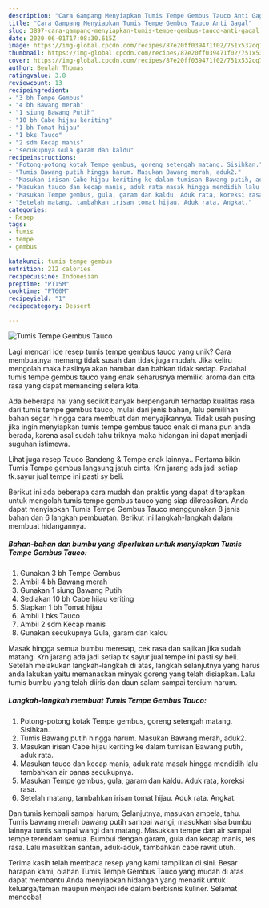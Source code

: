 ```yaml
---
description: "Cara Gampang Menyiapkan Tumis Tempe Gembus Tauco Anti Gagal"
title: "Cara Gampang Menyiapkan Tumis Tempe Gembus Tauco Anti Gagal"
slug: 3897-cara-gampang-menyiapkan-tumis-tempe-gembus-tauco-anti-gagal
date: 2020-06-01T17:08:30.615Z
image: https://img-global.cpcdn.com/recipes/87e20ff039471f02/751x532cq70/tumis-tempe-gembus-tauco-foto-resep-utama.jpg
thumbnail: https://img-global.cpcdn.com/recipes/87e20ff039471f02/751x532cq70/tumis-tempe-gembus-tauco-foto-resep-utama.jpg
cover: https://img-global.cpcdn.com/recipes/87e20ff039471f02/751x532cq70/tumis-tempe-gembus-tauco-foto-resep-utama.jpg
author: Beulah Thomas
ratingvalue: 3.8
reviewcount: 13
recipeingredient:
- "3 bh Tempe Gembus"
- "4 bh Bawang merah"
- "1 siung Bawang Putih"
- "10 bh Cabe hijau keriting"
- "1 bh Tomat hijau"
- "1 bks Tauco"
- "2 sdm Kecap manis"
- "secukupnya Gula garam dan kaldu"
recipeinstructions:
- "Potong-potong kotak Tempe gembus, goreng setengah matang. Sisihkan."
- "Tumis Bawang putih hingga harum. Masukan Bawang merah, aduk2."
- "Masukan irisan Cabe hijau keriting ke dalam tumisan Bawang putih, aduk rata."
- "Masukan tauco dan kecap manis, aduk rata masak hingga mendidih lalu tambahkan air panas secukupnya."
- "Masukan Tempe gembus, gula, garam dan kaldu. Aduk rata, koreksi rasa."
- "Setelah matang, tambahkan irisan tomat hijau. Aduk rata. Angkat."
categories:
- Resep
tags:
- tumis
- tempe
- gembus

katakunci: tumis tempe gembus 
nutrition: 212 calories
recipecuisine: Indonesian
preptime: "PT15M"
cooktime: "PT60M"
recipeyield: "1"
recipecategory: Dessert

---
```



![Tumis Tempe Gembus Tauco](https://img-global.cpcdn.com/recipes/87e20ff039471f02/751x532cq70/tumis-tempe-gembus-tauco-foto-resep-utama.jpg)

Lagi mencari ide resep tumis tempe gembus tauco yang unik? Cara membuatnya memang tidak susah dan tidak juga mudah. Jika keliru mengolah maka hasilnya akan hambar dan bahkan tidak sedap. Padahal tumis tempe gembus tauco yang enak seharusnya memiliki aroma dan cita rasa yang dapat memancing selera kita.

Ada beberapa hal yang sedikit banyak berpengaruh terhadap kualitas rasa dari tumis tempe gembus tauco, mulai dari jenis bahan, lalu pemilihan bahan segar, hingga cara membuat dan menyajikannya. Tidak usah pusing jika ingin menyiapkan tumis tempe gembus tauco enak di mana pun anda berada, karena asal sudah tahu triknya maka hidangan ini dapat menjadi suguhan istimewa.

Lihat juga resep Tauco Bandeng &amp; Tempe enak lainnya.. Pertama bikin Tumis Tempe gembus langsung jatuh cinta. Krn jarang ada jadi setiap tk.sayur jual tempe ini pasti sy beli.


Berikut ini ada beberapa cara mudah dan praktis yang dapat diterapkan untuk mengolah tumis tempe gembus tauco yang siap dikreasikan. Anda dapat menyiapkan Tumis Tempe Gembus Tauco menggunakan 8 jenis bahan dan 6 langkah pembuatan. Berikut ini langkah-langkah dalam membuat hidangannya.

<!--inarticleads1-->

##### Bahan-bahan dan bumbu yang diperlukan untuk menyiapkan Tumis Tempe Gembus Tauco:

1. Gunakan 3 bh Tempe Gembus
1. Ambil 4 bh Bawang merah
1. Gunakan 1 siung Bawang Putih
1. Sediakan 10 bh Cabe hijau keriting
1. Siapkan 1 bh Tomat hijau
1. Ambil 1 bks Tauco
1. Ambil 2 sdm Kecap manis
1. Gunakan secukupnya Gula, garam dan kaldu


Masak hingga semua bumbu meresap, cek rasa dan sajikan jika sudah matang. Krn jarang ada jadi setiap tk.sayur jual tempe ini pasti sy beli. Setelah melakukan langkah-langkah di atas, langkah selanjutnya yang harus anda lakukan yaitu memanaskan minyak goreng yang telah disiapkan. Lalu tumis bumbu yang telah diiris dan daun salam sampai tercium harum. 

<!--inarticleads2-->

##### Langkah-langkah membuat Tumis Tempe Gembus Tauco:

1. Potong-potong kotak Tempe gembus, goreng setengah matang. Sisihkan.
1. Tumis Bawang putih hingga harum. Masukan Bawang merah, aduk2.
1. Masukan irisan Cabe hijau keriting ke dalam tumisan Bawang putih, aduk rata.
1. Masukan tauco dan kecap manis, aduk rata masak hingga mendidih lalu tambahkan air panas secukupnya.
1. Masukan Tempe gembus, gula, garam dan kaldu. Aduk rata, koreksi rasa.
1. Setelah matang, tambahkan irisan tomat hijau. Aduk rata. Angkat.


Dan tumis kembali sampai harum; Selanjutnya, masukan ampela, tahu. Tumis bawang merah bawang putih sampai wangi, masukkan sisa bumbu lainnya tumis sampai wangi dan matang. Masukkan tempe dan air sampai tempe terendam semua. Bumbui dengan garam, gula dan kecap manis, tes rasa. Lalu masukkan santan, aduk-aduk, tambahkan cabe rawit utuh. 

Terima kasih telah membaca resep yang kami tampilkan di sini. Besar harapan kami, olahan Tumis Tempe Gembus Tauco yang mudah di atas dapat membantu Anda menyiapkan hidangan yang menarik untuk keluarga/teman maupun menjadi ide dalam berbisnis kuliner. Selamat mencoba!
